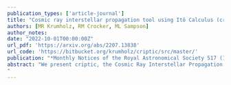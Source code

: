 ```yaml
---
publication_types: ['article-journal']
title: "Cosmic ray interstellar propagation tool using Itô Calculus (criptic): software for simultaneous calculation of cosmic ray transport and observational signatures"
authors: [MR Krumholz, RM Crocker, ML Sampson]
author_notes:
date: "2022-10-01T00:00:00Z"
url_pdf: 'https://arxiv.org/abs/2207.13838'
url_code: 'https://bitbucket.org/krumholz/criptic/src/master/'
publication: "*Monthly Notices of the Royal Astronomical Society 517 (1), 1355-1380*"
abstract: "We present criptic, the Cosmic Ray Interstellar Propagation Tool using Itô Calculus, a new open-source software package to simulate the propagation of cosmic rays through the interstellar medium and to calculate the resulting observable non-thermal emission. Criptic solves the Fokker-Planck equation describing transport of cosmic rays on scales larger than that on which their pitch angles become approximately isotropic, and couples this to a rich and accurate treatment of the microphysical processes by which cosmic rays in the energy range ∼MeV to ∼PeV lose energy and produce emission. Criptic is deliberately agnostic as to both the cosmic ray transport model and the state of the background plasma through which cosmic rays travel. It can solve problems where cosmic rays stream, diffuse, or perform arbitrary combinations of both, and the coefficients describing these transport processes can be arbitrary functions of the background plasma state, the properties of the cosmic rays themselves, and local integrals of the cosmic ray field itself (e.g., the local cosmic ray pressure or pressure gradient). The code is parallelised using a hybrid OpenMP-MPI paradigm, allowing rapid calculations exploiting multiple cores and nodes on modern supercomputers. Here we describe the numerical methods used in the code, our treatment of the microphysical processes, and the set of code tests and validations we have performed.
"
---
```




